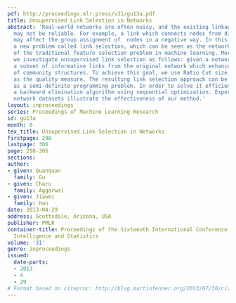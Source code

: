 ```yaml
---
pdf: http://proceedings.mlr.press/v31/gu13a.pdf
title: Unsupervised Link Selection in Networks
abstract: 'Real-world networks are often noisy, and the existing linkage structure
  may not be reliable. For example, a link which connects nodes from different communities
  may affect the group assignment of  nodes in a negative way. In this paper, we study
  a new problem called link selection, which can be seen as the network equivalent
  of the traditional feature selection problem in machine learning. More specifically,
  we investigate unsupervised link selection as follows: given a network, it selects
  a subset of informative links from the original network which enhance the quality
  of community structures. To achieve this goal, we use Ratio Cut size of a network
  as the quality measure. The resulting link selection approach can be formulated
  as a semi-definite programming problem. In order to solve it efficiently, we propose
  a backward elimination algorithm using sequential optimization. Experiments on benchmark
  network datasets illustrate the effectiveness of our method.'
layout: inproceedings
series: Proceedings of Machine Learning Research
id: gu13a
month: 0
tex_title: Unsupervised Link Selection in Networks
firstpage: 298
lastpage: 306
page: 298-306
sections: 
author:
- given: Quanquan
  family: Gu
- given: Charu
  family: Aggarwal
- given: Jiawei
  family: Han
date: 2013-04-29
address: Scottsdale, Arizona, USA
publisher: PMLR
container-title: Proceedings of the Sixteenth International Conference on Artificial
  Intelligence and Statistics
volume: '31'
genre: inproceedings
issued:
  date-parts:
  - 2013
  - 4
  - 29
# Format based on citeproc: http://blog.martinfenner.org/2013/07/30/citeproc-yaml-for-bibliographies/
---
```

